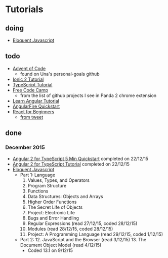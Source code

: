 # Tutorials

doing
---
- [Eloquent Javascript](http://eloquentjavascript.net/)

todo
---
- [Advent of Code](http://adventofcode.com/)
  - found on Una's personal-goals github
- [Ionic 2 Tutorial](http://ionicframework.com/docs/v2/getting-started/installation/)
- [TypeScript Tutorial](http://www.typescriptlang.org/Tutorial)
- [Free Code Camp](http://www.freecodecamp.com/)
  - from the list of github projects I see in Panda 2 chrome extension
- [Learn Angular Tutorial](http://www.learn-angular.org/)
- [AngularFire Quickstart](https://www.firebase.com/docs/web/libraries/angular/quickstart.html)
- [React for Beginners](https://reactforbeginners.com/)
  - [from tweet](https://twitter.com/Una/status/680465512799813632)

done
---
### December 2015
- [Angular 2 for TypeScript 5 Min Quickstart](https://angular.io/docs/ts/latest/quickstart.html) completed on 22/12/15
- [Angular 2 for TypeScript Tutorial](https://angular.io/docs/ts/latest/quickstart.html) completed on 22/12/15
- [Eloquent Javascript](http://eloquentjavascript.net/)
  - Part 1: Language
    1. Values, Types, and Operators
    2. Program Structure
    3. Functions
    4. Data Structures: Objects and Arrays
    5. Higher Order Functions
    6. The Secret Life of Objects
    7. Project: Electronic Life
    8. Bugs and Error Handling
    9. Regular Expressions (read 27/12/15, coded 28/12/15)
    10. Modules (read 28/12/15, coded 28/12/15)
    11. Project: A Programming Language (read 29/12/15, coded 1/12/15)
  - Part 2:
    12. JavaScript and the Browser (read 3/12/15)
    13. The Document Object Model (read 4/12/15)
      - Coded 13.1 on 9/12/15
